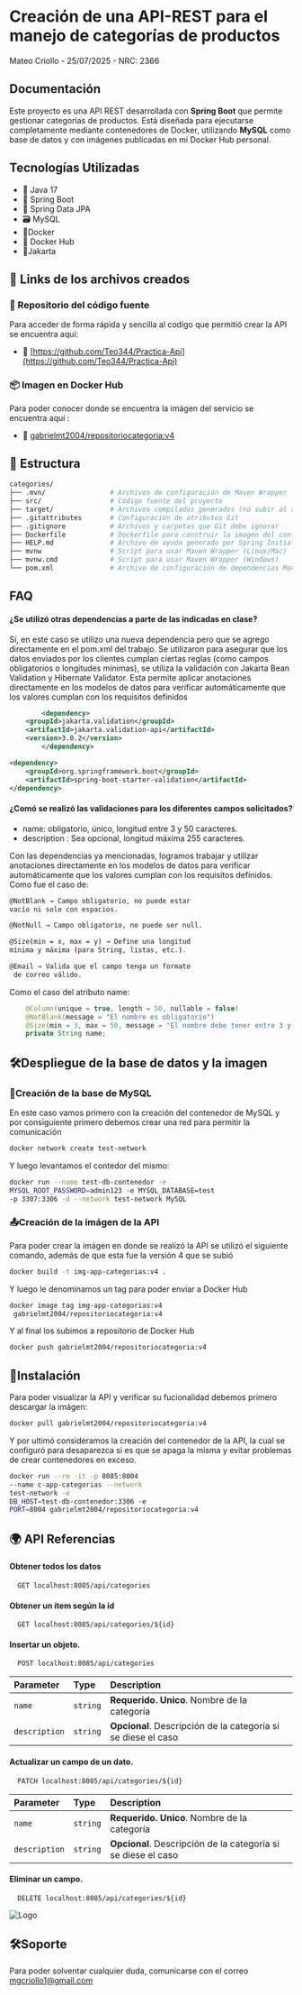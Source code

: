
# Creación de una API-REST para el manejo de categorías de productos

Mateo Criollo - 25/07/2025 - NRC: 2366


## Documentación

Este proyecto es una API REST desarrollada con **Spring Boot** que permite gestionar categorías de productos. Está diseñada para ejecutarse completamente mediante contenedores de Docker, utilizando **MySQL** como base de datos y con imágenes publicadas en mi Docker Hub personal.
## Tecnologías Utilizadas

- 🧩 Java 17 
- 🧩 Spring Boot
- 🧩 Spring Data JPA
- 🗃️ MySQL
- 🐋Docker
- 🐙 Docker Hub
- 🧩Jakarta



## 🔗 Links de los archivos creados
### 📁 Repositorio del código fuente
Para acceder de forma rápida y sencilla al codigo que permitió crear la API se encuentra aquí:
 - 🔗 [https://github.com/Teo344/Practica-Api](https://github.com/Teo344/Practica-Api)
### 📦 Imagen en Docker Hub
Para poder conocer donde se encuentra la imágen del servicio se encuentra aquí :
 - 🔗 [gabrielmt2004/repositoriocategoria:v4](https://hub.docker.com/r/gabrielmt2004/repositoriocategoria/tags)

## 📁 Estructura
```bash
categories/
├── .mvn/                # Archivos de configuración de Maven Wrapper
├── src/                 # Código fuente del proyecto
├── target/              # Archivos compilados generados (no subir al repositorio)
├── .gitattributes       # Configuración de atributos Git
├── .gitignore           # Archivos y carpetas que Git debe ignorar
├── Dockerfile           # Dockerfile para construir la imagen del contenedor
├── HELP.md              # Archivo de ayuda generado por Spring Initializr
├── mvnw                 # Script para usar Maven Wrapper (Linux/Mac)
├── mvnw.cmd             # Script para usar Maven Wrapper (Windows)
└── pom.xml              # Archivo de configuración de dependencias Maven
```
## FAQ

#### ¿Se utilizó otras dependencias a parte de las indicadas en clase?

Sí, en este caso se utilizo una nueva dependencia pero que se agrego directamente en el pom.xml del trabajo. Se utilizaron para asegurar que los datos enviados por los clientes cumplan ciertas reglas (como campos obligatorios o longitudes mínimas), se utiliza la validación con Jakarta Bean Validation y Hibernate Validator. Esta permite aplicar anotaciones directamente en los modelos de datos para verificar automáticamente que los valores cumplan con los requisitos definidos

```xml
		<dependency>
    <groupId>jakarta.validation</groupId>
    <artifactId>jakarta.validation-api</artifactId>
    <version>3.0.2</version>
		</dependency>
```

```xml
<dependency>
    <groupId>org.springframework.boot</groupId>
    <artifactId>spring-boot-starter-validation</artifactId>
</dependency>
```


#### ¿Comó se realizó las validaciones para los diferentes campos solicitados?
- name: obligatorio, único, longitud entre 3 y 50 caracteres.
- description : Sea opcional, longitud máxima 255 caracteres.

Con las dependencias ya mencionadas, logramos trabajar y utilizar anotaciones directamente en los modelos de datos para verificar automáticamente que los valores cumplan con los requisitos definidos. 
Como fue el caso de:

```bash
@NotBlank → Campo obligatorio, no puede estar 
vacío ni solo con espacios.

@NotNull → Campo obligatorio, no puede ser null.

@Size(min = x, max = y) → Define una longitud 
mínima y máxima (para String, listas, etc.).

@Email → Valida que el campo tenga un formato
 de correo válido.
```

Como el caso del atributo name:

```java
    @Column(unique = true, length = 50, nullable = false)
    @NotBlank(message = "El nombre es obligatorio")
    @Size(min = 3, max = 50, message = "El nombre debe tener entre 3 y 50 caracteres")
    private String name;
```

##  🛠️Despliegue de la base de datos y la imagen
### 🚀Creación de la base de MySQL

En este caso vamos primero con la creación del contenedor de MySQL y por consiguiente primero debemos crear una red para permitir la comunicación

```bash
docker network create test-network
```
Y luego levantamos el contedor del mismo:
```bash
docker run --name test-db-contenedor -e 
MYSQL_ROOT_PASSWORD=admin123 -e MYSQL_DATABASE=test 
-p 3307:3306 -d --network test-network MySQL
```


### 📤Creación de la imágen de la API
Para poder crear la imágen en donde se realizó la API se utilizó el siguiente comando, además de que esta fue la versión 4 que se subió
```bash
docker build -t img-app-categorias:v4 .
```
Y luego le denominamos un tag para poder enviar a Docker Hub
```bash
docker image tag img-app-categorias:v4 
 gabrielmt2004/repositoriocategoria:v4
```
Y al final los subimos a repositorio de Docker Hub
```bash
docker push gabrielmt2004/repositoriocategoria:v4
```




## 🚀Instalación

Para poder visualizar la API y verificar su fucionalidad debemos primero descargar la imágen:

```bash
docker pull gabrielmt2004/repositoriocategoria:v4
```
Y por ultimó consideramos la creación del contenedor de la API, la cual se configuró para desaparezca si es que se apaga la misma y evitar problemas de crear contenedores en exceso.

```bash
docker run --rm -it -p 8085:8004 
--name c-app-categorias --network 
test-network -e 
DB_HOST=test-db-contenedor:3306 -e 
PORT=8004 gabrielmt2004/repositoriocategoria:v4   
```
## 🌍 API Referencias

#### Obtener todos los datos

```http
  GET localhost:8085/api/categories
```

#### Obtener un ítem según la id

```http
  GET localhost:8085/api/categories/${id}
```
#### Insertar un objeto.

```http
  POST localhost:8085/api/categories
```

| Parameter | Type     | Description                       |
| :-------- | :------- | :-------------------------------- |
| `name`      | `string` | **Requerido. Unico**. Nombre de la categoría |
| `description`      | `string` | **Opcional**. Descripción de la categoría si se diese el caso |

#### Actualizar un campo de un dato.
```http
  PATCH localhost:8085/api/categories/${id}
```
| Parameter | Type     | Description                       |
| :-------- | :------- | :-------------------------------- |
| `name`      | `string` | **Requerido. Unico**. Nombre de la categoría |
| `description`      | `string` | **Opcional**. Descripción de la categoría si se diese el caso |

#### Eliminar un campo.
```http
  DELETE localhost:8085/api/categories/${id}
```
![Logo](https://upload.wikimedia.org/wikipedia/commons/thumb/4/44/Spring_Framework_Logo_2018.svg/1200px-Spring_Framework_Logo_2018.svg.png)


## 🛠️Soporte
Para poder solventar cualquier duda, comunicarse con el correo mgcriollo1@gmail.com

